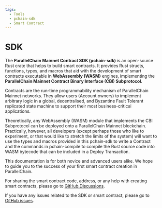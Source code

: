 ```yaml
---
tags:
  - Tools
  - pchain-sdk
  - Smart Contract
---
```


# SDK

The **ParallelChain Mainnet Contract SDK (pchain-sdk)** is an open-source Rust crate that helps to build smart contracts. It provides Rust structs, functions, types, and macros that aid with the development of smart contracts executable in **WebAssembly (WASM)** engines, implementing the **ParallelChain Mainnet Contract Binary Interface (CBI) Subprotocol.**


Contracts are the run-time programmability mechanism of ParallelChain Mainnet networks. They allow users (Account owners) to implement arbitrary logic in a global, decentralised, and Byzantine Fault Tolerant replicated state machine to support their most business-critical applications.


Theoretically, any WebAssembly (WASM) module that implements the CBI Subprotocol can be deployed onto a ParallelChain Mainnet blockchain. Practically, however, all developers (except perhaps those who like to experiment, or that would like to stretch the limits of the system) will want to use the types and macros provided in this pchain-sdk to write a Contract and the commands in pchain-compile to compile the Rust source code into WASM bytecode that can be included in a Deploy Transaction.


This documentation is for both novice and advanced users alike. We hope to guide you to the success of your first smart contract creation in ParallelChain.

For sharing the smart contract code, address, or any help with creating smart contracts, please go to [GitHub Discussions](https://github.com/parallelchain-io/parallelchain-sdk/discussions).

If you have any issues related to the SDK or smart contract, please go to [GitHub issues](https://github.com/parallelchain-io/parallelchain-sdk/issues).
